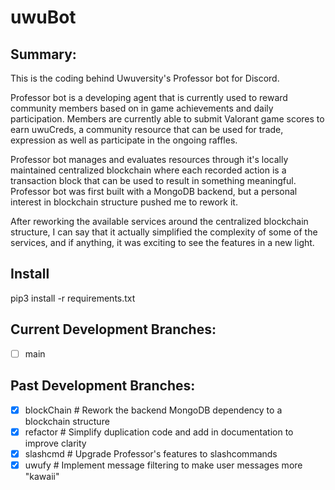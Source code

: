 # uwuBot

## Summary:
This is the coding behind Uwuversity's Professor bot for Discord.

Professor bot is a developing agent that is currently used to reward community members based on in game achievements and daily participation. Members are currently able to submit Valorant game scores to earn uwuCreds, a community resource that can be used for trade, expression as well as participate in the ongoing raffles.

Professor bot manages and evaluates resources through it's locally maintained centralized blockchain where each recorded action is a transaction block that can be used to result in something meaningful. Professor bot was first built with a MongoDB backend, but a personal interest in blockchain structure pushed me to rework it. 

After reworking the available services around the centralized blockchain structure, I can say that it actually simplified the complexity of some of the services, and if anything, it was exciting to see the features in a new light.

## Install

pip3 install -r requirements.txt

## Current Development Branches:
  - [ ] main

## Past Development Branches:
  - [x] blockChain     # Rework the backend MongoDB dependency to a blockchain structure
  - [x] refactor       # Simplify duplication code and add in documentation to improve clarity
  - [x] slashcmd       # Upgrade Professor's features to slashcommands
  - [x] uwufy          # Implement message filtering to make user messages more "kawaii" 

